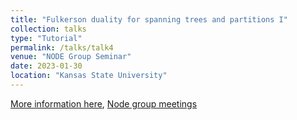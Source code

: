 ```yaml
---
title: "Fulkerson duality for spanning trees and partitions I"
collection: talks
type: "Tutorial"
permalink: /talks/talk4
venue: "NODE Group Seminar"
date: 2023-01-30
location: "Kansas State University"
---
```

[More information here](https://www.math.ksu.edu/research/centers-groups/node-group/node-meetings.html), [Node group meetings](https://www.math.ksu.edu/research/centers-groups/node-group/)
